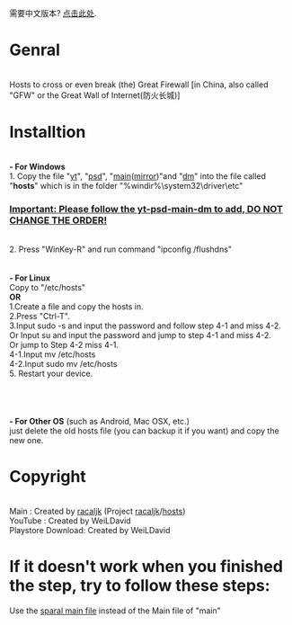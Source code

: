 需要中文版本? <a href="https://github.com/WeiLDavid/hosts/blob/Wiki/zh-CN.md">点击此处</a>.

# Genral
<br>Hosts to cross or even break (the) Great Firewall [in China, also called "GFW" or the Great Wall of Internet(防火长城)]
<br>
# Installtion
<br><b>- For Windows</b>
<br>   1. Copy the file "<a href="https://github.com/WeiLDavid/hosts/blob/yt/README.md">yt</a>", "<a href="https://github.com/WeiLDavid/hosts/blob/psd/README.md">psd</a>", "<a href="https://github.com/racaljk/hosts/raw/master/hosts">main</a>(<a href="https://coding.net/u/scaffrey/p/hosts/git/raw/master/hosts">mirror</a>)"and  "<a href="https://github.com/WeiLDavid/hosts/raw/dm/dm">dm</a>" into the file called "<b>hosts</b>" which is in the folder "%windir%\system32\driver\etc\"
### <a href="###">Important: Please follow the yt-psd-main-dm to add, DO NOT CHANGE THE ORDER!</a>
<br>   2. Press "WinKey-R" and run command "ipconfig /flushdns"
<br>    
<br><b>- For Linux</b>
<br>    Copy to "/etc/hosts"
<br>  <b>OR</b>
<br>    1.Create a file and copy the hosts in.
<br>    2.Press "Ctrl-T".
<br>    3.Input sudo -s and input the password and follow step 4-1 and miss 4-2.
<br>      Or Input su <UserName> and input the password and jump to step 4-1 and miss 4-2.
<br>      Or jump to Step 4-2 miss 4-1.
<br>    4-1.Input mv <The obs. address of the file you created> /etc/hosts
<br>    4-2.Input sudo mv <The obs. address of the file you created> /etc/hosts
<br>    5. Restart your device.
<br>  
<br>  
<br>  <b>- For Other OS</b> (such as Android, Mac OSX, etc.)
<br>     just delete the old hosts file (you can backup it if you want) and copy the new one.
<br>
# Copyright
  <br>Main : Created by <a href="https://github.com/racaljk">racaljk</a> (Project <a href="https://github.com/racaljk">racaljk</a>/<a href="https://github.com/racaljk/hosts">hosts</a>)
  <br>YouTube : Created by WeiLDavid
  <br>Playstore Download: Created by WeiLDavid
# If it doesn't work when you finished the step, try to follow these steps:
  Use the <a href="https://github.com/WeiLDavid/gohosts-file-mirror/raw/master/hosts">sparal main file</a> instead of the Main file of "main"
